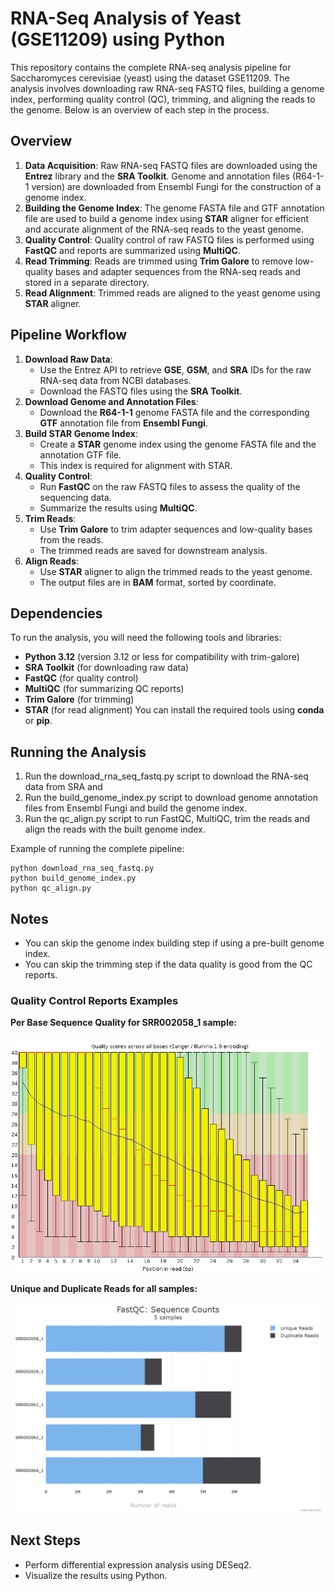 # RNA-Seq Analysis of Yeast (GSE11209) using Python
This repository contains the complete RNA-seq analysis pipeline for Saccharomyces cerevisiae (yeast) using the dataset GSE11209. The analysis involves downloading raw RNA-seq FASTQ files, building a genome index, performing quality control (QC), trimming, and aligning the reads to the genome. Below is an overview of each step in the process.
## Overview
1. **Data Acquisition**: Raw RNA-seq FASTQ files are downloaded using the **Entrez** library and the **SRA Toolkit**. Genome and annotation files (R64-1-1 version) are downloaded from Ensembl Fungi for the construction of a genome index.
2. **Building the Genome Index**: The genome FASTA file and GTF annotation file are used to build a genome index using **STAR** aligner for efficient and accurate alignment of the RNA-seq reads to the yeast genome.
3. **Quality Control**: Quality control of raw FASTQ files is performed using **FastQC** and reports are summarized using **MultiQC**.
4. **Read Trimming**: Reads are trimmed using **Trim Galore** to remove low-quality bases and adapter sequences from the RNA-seq reads and stored in a separate directory.
5. **Read Alignment**: Trimmed reads are aligned to the yeast genome using **STAR** aligner.
## Pipeline Workflow
1. **Download Raw Data**:
   - Use the Entrez API to retrieve **GSE**, **GSM**, and **SRA** IDs for the raw RNA-seq data from NCBI databases.
   - Download the FASTQ files using the **SRA Toolkit**.
2. **Download Genome and Annotation Files**:
   - Download the **R64-1-1** genome FASTA file and the corresponding **GTF** annotation file from **Ensembl Fungi**.
3. **Build STAR Genome Index**:
   - Create a **STAR** genome index using the genome FASTA file and the annotation GTF file.
   - This index is required for alignment with STAR.
4. **Quality Control**:
   - Run **FastQC** on the raw FASTQ files to assess the quality of the sequencing data.
   - Summarize the results using **MultiQC**.
5. **Trim Reads**:
   - Use **Trim Galore** to trim adapter sequences and low-quality bases from the reads.
   - The trimmed reads are saved for downstream analysis.
6. **Align Reads**:
   - Use **STAR** aligner to align the trimmed reads to the yeast genome.
   - The output files are in **BAM** format, sorted by coordinate.
## Dependencies
To run the analysis, you will need the following tools and libraries:
- **Python 3.12** (version 3.12 or less for compatibility with trim-galore)
- **SRA Toolkit** (for downloading raw data)
- **FastQC** (for quality control)
- **MultiQC** (for summarizing QC reports)
- **Trim Galore** (for trimming)
- **STAR** (for read alignment)
You can install the required tools using **conda** or **pip**.
## Running the Analysis
1. Run the download_rna_seq_fastq.py script to download the RNA-seq data from SRA and
2. Run the build_genome_index.py script to download genome annotation files from Ensembl Fungi and build the genome index.
3.	Run the qc_align.py script to run FastQC, MultiQC, trim the reads and align the reads with the built genome index.

Example of running the complete pipeline:
```
python download_rna_seq_fastq.py
python build_genome_index.py
python qc_align.py
```
## Notes
- You can skip the genome index building step if using a pre-built genome index.
- You can skip the trimming step if the data quality is good from the QC reports.
### Quality Control Reports Examples
**Per Base Sequence Quality for SRR002058_1 sample:**

![Quality Plot](images/quality_plot_58.png)

**Unique and Duplicate Reads for all samples:**

![Quality Plot](images/sequence_counts_plot.png)
## Next Steps
- Perform differential expression analysis using DESeq2.
- Visualize the results using Python.



